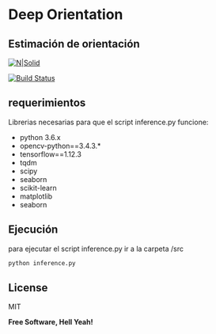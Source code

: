 # Deep Orientation
## Estimación de orientación

[![N|Solid](https://cldup.com/dTxpPi9lDf.thumb.png)](https://nodesource.com/products/nsolid)

[![Build Status](https://travis-ci.org/joemccann/dillinger.svg?branch=master)](https://travis-ci.org/joemccann/dillinger)



## requerimientos

Librerias necesarias para que el script inference.py funcione:

- python 3.6.x
- opencv-python==3.4.3.*
- tensorflow==1.12.3
- tqdm
- scipy
- seaborn
- scikit-learn
- matplotlib
- seaborn


## Ejecución

para ejecutar el script inference.py ir a la carpeta /src 

```sh
python inference.py
```


## License

MIT

**Free Software, Hell Yeah!**
